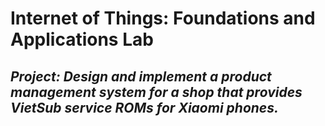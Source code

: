 # Internet of Things: Foundations and Applications Lab

## _Project: Design and implement a product management system for a shop that provides VietSub service ROMs for Xiaomi phones._
